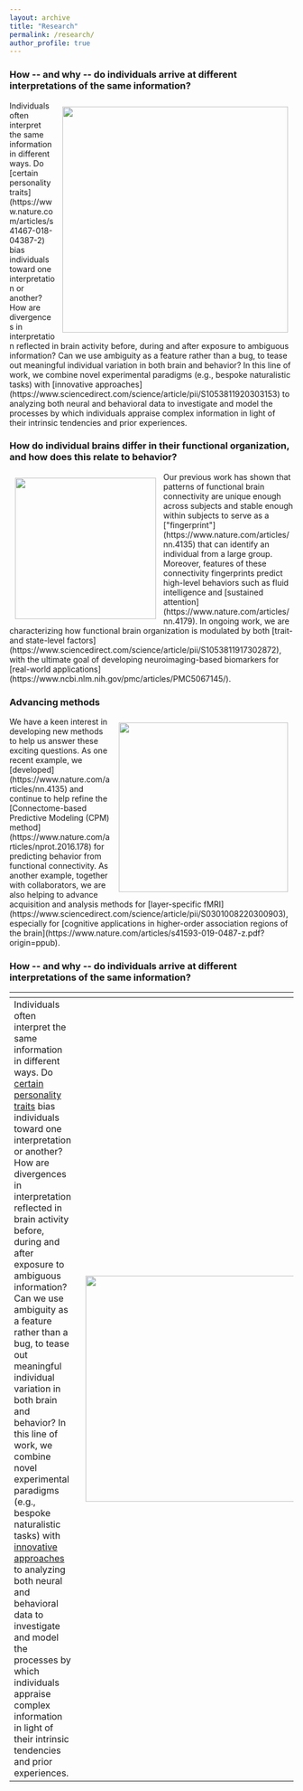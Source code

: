 ```yaml
---
layout: archive
title: "Research"
permalink: /research/
author_profile: true
---
```

  
### How -- and why -- do individuals arrive at different interpretations of the same information?
<img align="right" src="https://thefinnlab.github.io/images/paranoiamatrix.png" width="400 px" style="padding: 10px">
Individuals often interpret the same information in different ways. Do [certain personality traits](https://www.nature.com/articles/s41467-018-04387-2) bias individuals toward one interpretation or another? How are divergences in interpretation reflected in brain activity before, during and after exposure to ambiguous information? Can we use ambiguity as a feature rather than a bug, to tease out meaningful individual variation in both brain and behavior? In this line of work, we combine novel experimental paradigms (e.g., bespoke naturalistic tasks) with [innovative approaches](https://www.sciencedirect.com/science/article/pii/S1053811920303153) to analyzing both neural and behavioral data to investigate and model the processes by which individuals appraise complex information in light of their intrinsic tendencies and prior experiences.

### How do individual brains differ in their functional organization, and how does this relate to behavior?
<img align="left" src="https://thefinnlab.github.io/images/obspredgf.png" width="250 px" style="padding: 10px">
Our previous work has shown that patterns of functional brain connectivity are unique enough across subjects and stable enough within subjects to serve as a ["fingerprint"](https://www.nature.com/articles/nn.4135) that can identify an individual from a large group. Moreover, features of these connectivity fingerprints predict high-level behaviors such as fluid intelligence and [sustained attention](https://www.nature.com/articles/nn.4179). In ongoing work, we are characterizing how functional brain organization is modulated by both [trait- and state-level factors](https://www.sciencedirect.com/science/article/pii/S1053811917302872), with the ultimate goal of developing neuroimaging-based biomarkers for [real-world applications](https://www.ncbi.nlm.nih.gov/pmc/articles/PMC5067145/).

### Advancing methods
<img align="right" src="https://thefinnlab.github.io/images/layerspecific.png" width="300 px" style="padding: 10px">
We have a keen interest in developing new methods to help us answer these exciting questions. As one recent example, we [developed](https://www.nature.com/articles/nn.4135) and continue to help refine the [Connectome-based Predictive Modeling (CPM) method](https://www.nature.com/articles/nprot.2016.178) for predicting behavior from functional connectivity. As another example, together with collaborators, we are also helping to advance acquisition and analysis methods for [layer-specific fMRI](https://www.sciencedirect.com/science/article/pii/S0301008220300903), especially for [cognitive applications in higher-order association regions of the brain](https://www.nature.com/articles/s41593-019-0487-z.pdf?origin=ppub). 


### How -- and why -- do individuals arrive at different interpretations of the same information?
| <!-- -->    | <!-- -->    |
|-------------|-------------|
| Individuals often interpret the same information in different ways. Do [certain personality traits](https://www.nature.com/articles/s41467-018-04387-2) bias individuals toward one interpretation or another? How are divergences in interpretation reflected in brain activity before, during and after exposure to ambiguous information? Can we use ambiguity as a feature rather than a bug, to tease out meaningful individual variation in both brain and behavior? In this line of work, we combine novel experimental paradigms (e.g., bespoke naturalistic tasks) with [innovative approaches](https://www.sciencedirect.com/science/article/pii/S1053811920303153) to analyzing both neural and behavioral data to investigate and model the processes by which individuals appraise complex information in light of their intrinsic tendencies and prior experiences. | <img src="https://thefinnlab.github.io/images/paranoiamatrix.png" width="400 px" style="padding: 10px">         |
